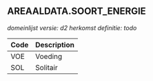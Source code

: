 ## AREAALDATA.SOORT_ENERGIE

*domeinlijst versie: d2* *herkomst definitie: todo*

 |Code |Description	|
|	---	|	---	|
| VOE | Voeding |
| SOL | Solitair |
